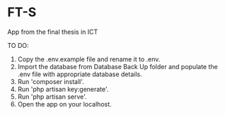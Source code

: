 # FT-S
App from the final thesis in ICT 

TO DO:

1. Copy the .env.example file and rename it to .env.
2. Import the database from Database Back Up folder and populate the .env file with appropriate database details.
3. Run 'composer install'.
4. Run 'php artisan key:generate'.
5. Run 'php artisan serve'.
6. Open the app on your localhost.
